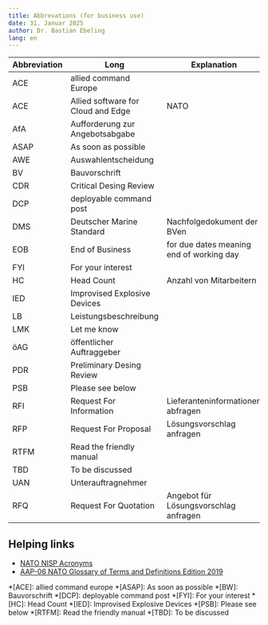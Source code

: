 ```yaml
---
title: Abbrevations (for business use)
date: 31. Januar 2025
author: Dr. Bastian Ebeling
lang: en
---
```


| Abbreviation | Long                               | Explanation                              |
| ------------ | ---------------------------------- | ---------------------------------------- |
| ACE          | allied command Europe              |                                          |
| ACE          | Allied software for Cloud and Edge | NATO                                     |
| AfA          | Aufforderung zur Angebotsabgabe    |                                          |
| ASAP         | As soon as possible                |                                          |
| AWE          | Auswahlentscheidung                |                                          |
| BV           | Bauvorschrift                      |                                          |
| CDR          | Critical Desing Review             |                                          |
| DCP          | deployable command post            |                                          |
| DMS          | Deutscher Marine Standard          | Nachfolgedokument der BVen               |
| EOB          | End of Business                    | for due dates meaning end of working day |
| FYI          | For your interest                  |                                          |
| HC           | Head Count                         | Anzahl von Mitarbeitern                  |
| IED          | Improvised Explosive Devices       |                                          |
| LB           | Leistungsbeschreibung              |                                          |
| LMK          | Let me know                        |                                          |
| öAG          | öffentlicher Auftraggeber          |                                          |
| PDR          | Preliminary Desing Review          |                                          |
| PSB          | Please see below                   |                                          |
| RFI          | Request For Information            | Lieferanteninformationen abfragen        |
| RFP          | Request For Proposal               | Lösungsvorschlag anfragen                |
| RTFM         | Read the friendly manual           |                                          |
| TBD          | To be discussed                    |                                          |
| UAN          | Unterauftragnehmer                 |                                          |
| RFQ          | Request For Quotation              | Angebot für Lösungsvorschlag anfragen    |

## Helping links

- [NATO NISP Acronyms](https://nhqc3s.hq.nato.int/apps/architecture/nisp/acronyms/index.html)
- [AAP-06 NATO Glossary of Terms and Definitions Edition 2019](https://www.coemed.org/files/stanags/05_AAP/AAP-06_2019_EF.pdf)

<!-- prettier-ignore-start -->
*[ACE]: allied command europe
*[ASAP]: As soon as possible
*[BW]: Bauvorschrift
*[DCP]: deployable command post
*[FYI]: For your interest
*[HC]: Head Count
*[IED]: Improvised Explosive Devices
*[PSB]: Please see below
*[RTFM]: Read the friendly manual
*[TBD]: To be discussed
<!-- prettier-ignore-end -->
